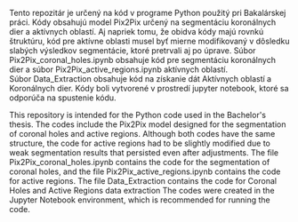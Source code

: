 Tento repozitár je určený na kód v programe Python použitý pri Bakalárskej práci. Kódy obsahujú model Pix2Pix určený na segmentáciu koronálnych dier a aktívnych oblastí. 
Aj napriek tomu, že obidva kódy majú rovnkú štruktúru, kód pre aktívne oblasti musel byť mierne modifikovaný v dôsledku slabých výsledkov segmentácie, ktoré pretrvali aj po úprave.
Súbor Pix2Pix_coronal_holes.ipynb obsahuje kód pre segmentáciu koronálnych dier a súbor Pix2Pix_active_regions.ipynb aktívnych oblastí.  
Súbor Data_Extraction obsahuje kód na získanie dát Aktívnych oblastí a Koronálnych dier.
Kódy boli vytvorené v prostredí jupyter notebook,  ktoré sa odporúča na spustenie kódu. 




This repository is intended for the Python code used in the Bachelor's thesis. The codes include the Pix2Pix model designed for the segmentation of coronal holes and active regions.
Although both codes have the same structure, the code for active regions had to be slightly modified due to weak segmentation results that persisted even after adjustments.
The file Pix2Pix_coronal_holes.ipynb contains the code for the segmentation of coronal holes, and the file Pix2Pix_active_regions.ipynb contains the code for active regions.
The file Data_Extraction contains the code for Coronal Holes and Active Regions data extraction
The codes were created in the Jupyter Notebook environment, which is recommended for running the code.
